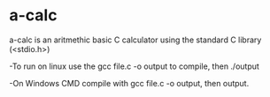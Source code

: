 # a-calc
a-calc is an aritmethic basic C calculator using the standard C library (<stdio.h>)


-To run on linux use the gcc file.c -o output to compile, then ./output


-On Windows CMD compile with gcc file.c -o output, then output.

